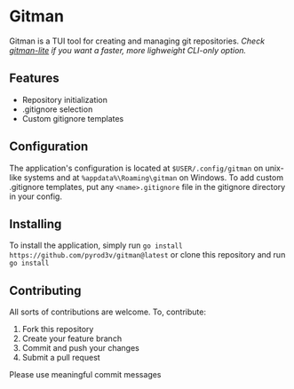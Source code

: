 # Gitman
Gitman is a TUI tool for creating and managing git repositories.
_Check [gitman-lite](https://github.com/pyrod3v/gitman-lite) if you want a faster, more lighweight CLI-only option._

## Features
- Repository initialization
- .gitignore selection
- Custom gitignore templates

## Configuration
The application's configuration is located at `$USER/.config/gitman` on unix-like systems and at `%appdata%\Roaming\gitman` on Windows.
To add custom .gitignore templates, put any `<name>.gitignore` file in the gitignore directory in your config.

## Installing
To install the application, simply run `go install https://github.com/pyrod3v/gitman@latest` or clone this repository and run `go install`

## Contributing
All sorts of contributions are welcome. To, contribute:
1. Fork this repository
2. Create your feature branch
3. Commit and push your changes
4. Submit a pull request

Please use meaningful commit messages
